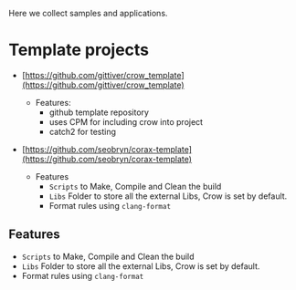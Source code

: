 Here we collect samples and applications.

# Template projects 

+ [https://github.com/gittiver/crow_template](https://github.com/gittiver/crow_template)
  - Features: 
    - github template repository
    - uses CPM for including crow into project
    - catch2 for testing

+ [https://github.com/seobryn/corax-template](https://github.com/seobryn/corax-template)

	- Features
		- `Scripts` to Make, Compile and Clean the build
		- `Libs` Folder to store all the external Libs, Crow is set by default.
		- Format rules using  `clang-format`

## Features

- `Scripts` to Make, Compile and Clean the build
- `Libs` Folder to store all the external Libs, Crow is set by default.
- Format rules using  `clang-format`